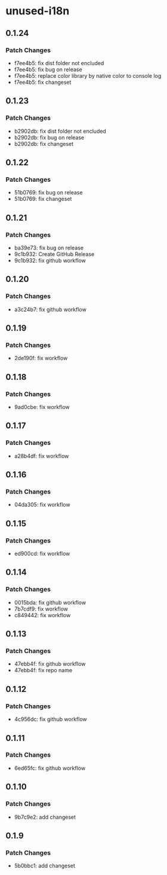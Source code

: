 # unused-i18n

## 0.1.24

### Patch Changes

- f7ee4b5: fix dist folder not encluded
- f7ee4b5: fix bug on release
- f7ee4b5: replace color library by native color to console log
- f7ee4b5: fix changeset

## 0.1.23

### Patch Changes

- b2902db: fix dist folder not encluded
- b2902db: fix bug on release
- b2902db: fix changeset

## 0.1.22

### Patch Changes

- 51b0769: fix bug on release
- 51b0769: fix changeset

## 0.1.21

### Patch Changes

- ba39e73: fix bug on release
- 9c1b932: Create GitHub Release
- 9c1b932: fix github workflow

## 0.1.20

### Patch Changes

- a3c24b7: fix github workflow

## 0.1.19

### Patch Changes

- 2de190f: fix workflow

## 0.1.18

### Patch Changes

- 9ad0cbe: fix workflow

## 0.1.17

### Patch Changes

- a28b4df: fix workflow

## 0.1.16

### Patch Changes

- 04da305: fix workflow

## 0.1.15

### Patch Changes

- ed900cd: fix workflow

## 0.1.14

### Patch Changes

- 0015bda: fix github workflow
- 7b7cdf9: fix workflow
- c849442: fix workflow

## 0.1.13

### Patch Changes

- 47ebb4f: fix github workflow
- 47ebb4f: fix repo name

## 0.1.12

### Patch Changes

- 4c956dc: fix github workflow

## 0.1.11

### Patch Changes

- 6ed65fc: fix github workflow

## 0.1.10

### Patch Changes

- 9b7c9e2: add changeset

## 0.1.9

### Patch Changes

- 5b0bbc1: add changeset

